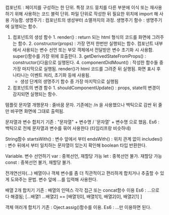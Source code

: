 컴포넌트 : 페이지를 구성하는 한 단위. 특정 코드 뭉치를 다른 부분에 이식 또는 재사용 하기 위해 사용하는 코드 블럭 단위.
파일 단위로 작성한 뒤 필요한 위치에 import 해 사용 가능함.
생명주기 : 컴포넌트의 생성부터 소멸까지의 과정.
생명주기 함수 : 생명주기에 실행되는 함수.
  1. 컴포넌트의 생성 함수
    1. render() : return 되는 html 형식의 코드를 화면에 그려주는 함수.
    2. constructor(props) : 가장 먼저 한번만 실행되는 함수. 컴포넌트 내부에서 사용되는 변수 선언 또는 부모 객체에서 전달받은 변수 초기화 시 사용함. super()함수를 가장 위에 호출한다.
    3. getDerivedStateFromProps() : constructor()다음으로 실행된다.
    4. componentDidMount() : 작성한 함수들 중 가장 마지막으로 실행됨. render()가 html 코드를 그려준 뒤 실행됨. 화면 표시 후 나타나는 이벤트 처리, 초기화 등에 사용됨.
      - 생성 단계의 생명주기 함수 중 가장 마지막으로 실행됨
  2. 컴포넌트의 변경 함수
    1. shouldComponentUpdate() : props, state의 변경이 감지되면 실행되는 함수.
  
템플릿 문자열
  개행문자 : 줄바꿈 문자. 기존에는 /n 을 사용했으나 백틱으로 감싼 뒤 줄만 바꾸면 화면에 그대로 출력됨.

문자열과 변수 합치기 
  기존 : "문자열" + 변수명 / '문자열' + 변수명 으로 했음.
  Es6 : 백틱으로 전체 문자열과 변수를 묶어 사용한다 (타임리프랑 비슷하네)

String함수
  startsWith() : 변수 앞에서 부터
  endsWith()   : 위치 관계 없이
  includes()   : 변수 뒤에서 부터
  일치하는 문자열이 있는지 확인해 boolean 타입 반환한다.

Variable. 변수 선언하기
  var : 중복선언, 재할당 가능
  let : 중복선언 불가. 재할당 가능
  const : 중복선언 불가, 재할당 불가.

전개연산자(...)
  배열이나 객체 변수를 좀 더 직관적이고 편리하게 합치거나 추출할 수 있게 도와주는 문법.
  변수 앞에 ...를 입력해 사용한다.

배열 2개 합치기
  기존 : 배열의 인덱스 각각 접근 또는 concat함수 이용
  Es6 : ...으로 다 해결됨; [...배열1 ...배열2] == [배열1[0], 배열1[1], 배열2[0], 배열2[1] ]

객체 여러개 합치기
  기존 : Oject.assig()함수를 이용.
  Es6 : ...만 이용하면 된다.
